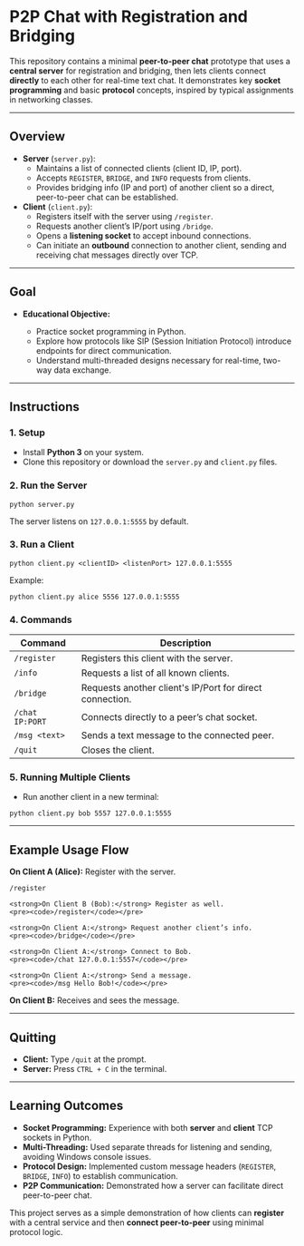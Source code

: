 <h1>P2P Chat with Registration and Bridging</h1>

<p>This repository contains a minimal <strong>peer-to-peer chat</strong> prototype that uses a <strong>central server</strong> for registration and bridging, then lets clients connect <strong>directly</strong> to each other for real-time text chat. It demonstrates key <strong>socket programming</strong> and basic <strong>protocol</strong> concepts, inspired by typical assignments in networking classes.</p>

---

<h2>Overview</h2>

<ul>
    <li><strong>Server</strong> (<code>server.py</code>):
        <ul>
            <li>Maintains a list of connected clients (client ID, IP, port).</li>
            <li>Accepts <code>REGISTER</code>, <code>BRIDGE</code>, and <code>INFO</code> requests from clients.</li>
            <li>Provides bridging info (IP and port) of another client so a direct, peer-to-peer chat can be established.</li>
        </ul>
    </li>
    <li><strong>Client</strong> (<code>client.py</code>):
        <ul>
            <li>Registers itself with the server using <code>/register</code>.</li>
            <li>Requests another client’s IP/port using <code>/bridge</code>.</li>
            <li>Opens a <strong>listening socket</strong> to accept inbound connections.</li>
            <li>Can initiate an <strong>outbound</strong> connection to another client, sending and receiving chat messages directly over TCP.</li>
        </ul>
    </li>
</ul>

---

<h2>Goal</h2>

<ul>
    <li><strong>Educational Objective:</strong></li>
    <ul>
        <li>Practice socket programming in Python.</li>
        <li>Explore how protocols like SIP (Session Initiation Protocol) introduce endpoints for direct communication.</li>
        <li>Understand multi-threaded designs necessary for real-time, two-way data exchange.</li>
    </ul>
</ul>

---

<h2>Instructions</h2>

<h3>1. Setup</h3>
<ul>
    <li>Install <strong>Python 3</strong> on your system.</li>
    <li>Clone this repository or download the <code>server.py</code> and <code>client.py</code> files.</li>
</ul>

<h3>2. Run the Server</h3>
<pre><code>python server.py</code></pre>
<p>The server listens on <code>127.0.0.1:5555</code> by default.</p>

<h3>3. Run a Client</h3>
<pre><code>python client.py &lt;clientID&gt; &lt;listenPort&gt; 127.0.0.1:5555</code></pre>
<p>Example:</p>
<pre><code>python client.py alice 5556 127.0.0.1:5555</code></pre>

<h3>4. Commands</h3>

<table>
    <thead>
        <tr>
            <th>Command</th>
            <th>Description</th>
        </tr>
    </thead>
    <tbody>
        <tr><td><code>/register</code></td><td>Registers this client with the server.</td></tr>
        <tr><td><code>/info</code></td><td>Requests a list of all known clients.</td></tr>
        <tr><td><code>/bridge</code></td><td>Requests another client's IP/Port for direct connection.</td></tr>
        <tr><td><code>/chat IP:PORT</code></td><td>Connects directly to a peer’s chat socket.</td></tr>
        <tr><td><code>/msg &lt;text&gt;</code></td><td>Sends a text message to the connected peer.</td></tr>
        <tr><td><code>/quit</code></td><td>Closes the client.</td></tr>
    </tbody>
</table>

<h3>5. Running Multiple Clients</h3>
<ul>
    <li>Run another client in a new terminal:</li>
</ul>

<pre><code>python client.py bob 5557 127.0.0.1:5555</code></pre>

---

<h2>Example Usage Flow</h2>
    <strong>On Client A (Alice):</strong> Register with the server.
    <pre><code>/register</code></pre>

    <strong>On Client B (Bob):</strong> Register as well.
    <pre><code>/register</code></pre>

    <strong>On Client A:</strong> Request another client’s info.
    <pre><code>/bridge</code></pre>

    <strong>On Client A:</strong> Connect to Bob.
    <pre><code>/chat 127.0.0.1:5557</code></pre>

    <strong>On Client A:</strong> Send a message.
    <pre><code>/msg Hello Bob!</code></pre>

   <strong>On Client B:</strong> Receives and sees the message.

---

<h2>Quitting</h2>
<ul>
    <li><strong>Client:</strong> Type <code>/quit</code> at the prompt.</li>
    <li><strong>Server:</strong> Press <code>CTRL + C</code> in the terminal.</li>
</ul>

---

<h2>Learning Outcomes</h2>

<ul>
    <li><strong>Socket Programming:</strong> Experience with both <strong>server</strong> and <strong>client</strong> TCP sockets in Python.</li>
    <li><strong>Multi-Threading:</strong> Used separate threads for listening and sending, avoiding Windows console issues.</li>
    <li><strong>Protocol Design:</strong> Implemented custom message headers (<code>REGISTER</code>, <code>BRIDGE</code>, <code>INFO</code>) to establish communication.</li>
    <li><strong>P2P Communication:</strong> Demonstrated how a server can facilitate direct peer-to-peer chat.</li>
</ul>

<p>This project serves as a simple demonstration of how clients can <strong>register</strong> with a central service and then <strong>connect peer-to-peer</strong> using minimal protocol logic.</p>

